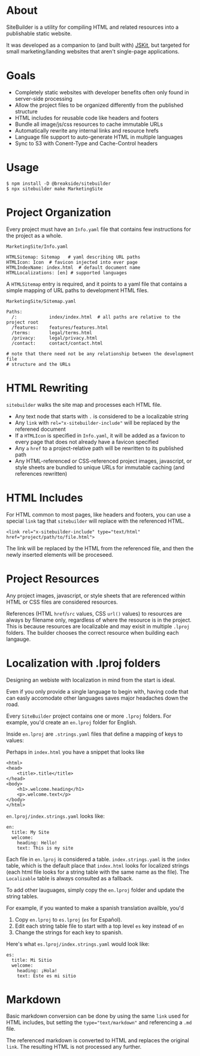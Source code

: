 About
===

SiteBuilder is a utility for compiling HTML and related resources into a
publishable static website.

It was developed as a companion to (and built with) [JSKit](https://github.com/breakside/JSKit),
but targeted for small marketing/landing websites that aren't single-page
applications.

Goals
===

- Completely static websites with developer benefits often only found in server-side processing
- Allow the project files to be organized differently from the published structure
- HTML includes for reusable code like headers and footers
- Bundle all image/js/css resources to cache immutable URLs
- Automatically rewrite any internal links and resource hrefs
- Language file support to auto-generate HTML in multiple languages
- Sync to S3 with Conent-Type and Cache-Control headers

Usage
===

````
$ npm install -D @breakside/sitebuilder
$ npx sitebuilder make MarketingSite
````

Project Organization
====

Every project must have an `Info.yaml` file that contains few instructions for
the project as a whole.

`MarketingSite/Info.yaml`
````
HTMLSitemap: Sitemap   # yaml describing URL paths
HTMLIcon: Icon  # favicon injected into ever page
HTMLIndexName: index.html  # default document name
HTMLLocalizations: [en] # supported languages
````

A `HTMLSitemap` entry is required, and it points to a yaml file that contains
a simple mapping of URL paths to development HTML files.

`MarketingSite/Sitemap.yaml`
````
Paths:
  /:            index/index.html  # all paths are relative to the project root
  /features:    features/features.html
  /terms:       legal/terms.html
  /privacy:     legal/privacy.html
  /contact:     contact/contact.html

# note that there need not be any relationship between the development file
# structure and the URLs
````

HTML Rewriting
====
`sitebuilder` walks the site map and processes each HTML file.

- Any text node that starts with `.` is considered to be a localizable string
- Any `link` with `rel="x-sitebuilder-include"` will be replaced by the referened document
- If a `HTMLIcon` is specified in `Info.yaml`, it will be added as a favicon to every page
  that does not already have a favicon specified
- Any `a` `href` to a project-relative path will be rewritten to its published path
- Any HTML-referenced or CSS-referenced project images, javascript, or style sheets are bundled to unique URLs
  for immutable caching (and references rewritten)

HTML Includes
====
For HTML common to most pages, like headers and footers, you can use a special
`link` tag that `sitebuilder` will replace with the referenced HTML.

````
<link rel="x-sitebuilder-include" type="text/html" href="project/path/to/file.html">
````

The link will be replaced by the HTML from the referenced file, and then the
newly inserted elements will be proceseed.

Project Resources
====
Any project images, javascript, or style sheets that are referenced within HTML or CSS files
are considered resources.

References (HTML `href`/`src` values, CSS `url()` values) to resources are always by filename only, regardless of where the resource
is in the project.  This is because resources are localizable and may exisit in
multiple `.lproj` folders.  The builder chooses the correct resource when building
each langauge.

Localization with .lproj folders
====
Designing an webiste with localization in mind from the start is ideal.

Even if you only provide a single language to begin with, having code that
can easly accomodate other languages saves major headaches down the road.

Every `SiteBuilder` project contains one or more `.lproj` folders.  For example,
you'd create an `en.lproj` folder for English.

Inside `en.lproj` are `.strings.yaml` files that define a mapping of keys to
values:

Perhaps in `index.html` you have a snippet that looks like

````
<html>
<head>
    <title>.title</title>
</head>
<body>
    <h1>.welcome.heading</h1>
    <p>.welcome.text</p>
</body>
</html>
````

`en.lproj/index.strings.yaml` looks like:

````
en:
  title: My Site
  welcome:
    heading: Hello!
    text: This is my site
````

Each file in `en.lproj` is considered a table.  `index.strings.yaml` is
the `index` table, which is the default place that `index.html`
looks for localized strings (each html file looks for a string table with the same
name as the file).  The `Localizable` table is always consulted as a fallback.

To add other lauguages, simply copy the `en.lproj` folder and update the
string tables.

For example, if you wanted to make a spanish translation availble, you'd
1. Copy `en.lproj` to `es.lproj` (`es` for Español).
2. Edit each string table file to start with a top level `es` key instead of
   `en`
3. Change the strings for each key to spanish.


Here's what `es.lproj/index.strings.yaml` would look like:
````
es:
  title: Mi Sitio
  welcome:
    heading: ¡Hola!
    text: Este es mi sitio
````

Markdown
====
Basic markdown conversion can be done by using the same `link` used for HTML
includes, but setting the `type="text/markdown"` and referencing a `.md` file.

The referenced markdown is converted to HTML and replaces the original `link`.
The resulting HTML is not processed any further.